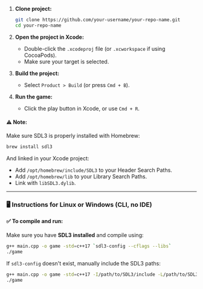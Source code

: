 1. **Clone project:**

   ```bash
   git clone https://github.com/your-username/your-repo-name.git
   cd your-repo-name
   ```

2. **Open the project in Xcode:**

   * Double-click the `.xcodeproj` file (or `.xcworkspace` if using CocoaPods).
   * Make sure your target is selected.

3. **Build the project:**

   * Select `Product > Build` (or press `Cmd + B`).

4. **Run the game:**

   * Click the play button in Xcode, or use `Cmd + R`.

#### ⚠️ Note:

Make sure SDL3 is properly installed with Homebrew:

```bash
brew install sdl3
```

And linked in your Xcode project:

* Add `/opt/homebrew/include/SDL3` to your Header Search Paths.
* Add `/opt/homebrew/lib` to your Library Search Paths.
* Link with `libSDL3.dylib`.

---

### 🖥️ **Instructions for Linux or Windows (CLI, no IDE)**

#### ✅ **To compile and run:**

Make sure you have **SDL3 installed** and compile using:

```bash
g++ main.cpp -o game -std=c++17 `sdl3-config --cflags --libs`
./game
```

If `sdl3-config` doesn't exist, manually include the SDL3 paths:

```bash
g++ main.cpp -o game -std=c++17 -I/path/to/SDL3/include -L/path/to/SDL3/lib -lSDL3
./game
```
